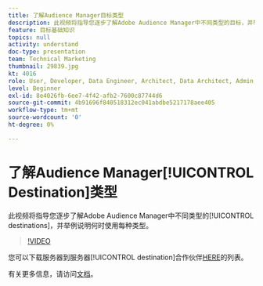 ```yaml
---
title: 了解Audience Manager目标类型
description: 此视频将指导您逐步了解Adobe Audience Manager中不同类型的目标，并举例说明何时使用每个目标。
feature: 目标基础知识
topics: null
activity: understand
doc-type: presentation
team: Technical Marketing
thumbnail: 29839.jpg
kt: 4016
role: User, Developer, Data Engineer, Architect, Data Architect, Admin, Leader
level: Beginner
exl-id: 8e4026fb-6ee7-4f42-afb2-7600c87744d6
source-git-commit: 4b91696f840518312ec041abdbe5217178aee405
workflow-type: tm+mt
source-wordcount: '0'
ht-degree: 0%

---
```


# 了解Audience Manager[!UICONTROL Destination]类型

此视频将指导您逐步了解Adobe Audience Manager中不同类型的[!UICONTROL destinations]，并举例说明何时使用每种类型。

>[!VIDEO](https://video.tv.adobe.com/v/29839/?quality=12)

您可以下载服务器到服务器[!UICONTROL destination]合作伙伴[HERE](https://docs.adobe.com/help/en/audience-manager/user-guide/overview/gdpr/assets/AAM-Partners-October2019.xlsx)的列表。

有关更多信息，请访问[文档](https://docs.adobe.com/content/help/en/audience-manager/user-guide/features/destinations/destinations.html)。
